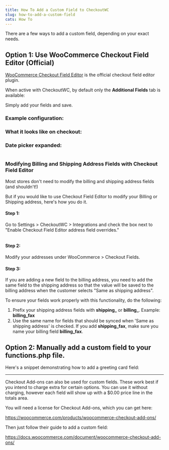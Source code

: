 ```yaml
---
title: How To Add a Custom Field to CheckoutWC
slug: how-to-add-a-custom-field
cats: How To
---
```


<p>There are a few ways to add a custom field, depending on your exact needs.</p>
<h2>Option 1: Use WooCommerce Checkout Field Editor (Official)</h2>
<p><a href="https://woocommerce.com/products/woocommerce-checkout-field-editor/">WooCommerce Checkout Field Editor</a> is the official checkout field editor plugin.</p>
<p>When active with CheckoutWC, by default only the <strong>Additional Fields</strong> tab is available:</p>
<p>Simply add your fields and save.</p>
<h3>Example configuration:</h3>
<h3><img src="https://s3.amazonaws.com/helpscout.net/docs/assets/5bdde2822c7d3a01757ac42e/images/5d5b1e012c7d3a7920be3bd5/file-QR8DhO6RYE.png" alt="" />What it looks like on checkout:</h3>
<h3><img src="https://s3.amazonaws.com/helpscout.net/docs/assets/5bdde2822c7d3a01757ac42e/images/5d5b1e122c7d3a7920be3bd7/file-0GSSJfuXCy.png" alt="" />Date picker expanded:</h3>
<p><img src="https://s3.amazonaws.com/helpscout.net/docs/assets/5bdde2822c7d3a01757ac42e/images/5d5b1e3d2c7d3a7920be3bdd/file-VXE0SA6ZhU.png" alt="" /></p>
<h3>Modifying Billing and Shipping Address Fields with Checkout Field Editor</h3>
<p>Most stores don't need to modify the billing and shipping address fields (and shouldn't!)</p>
<p>But if you would like to use Checkout Field Editor to modify your Billing or Shipping address, here's how you do it.</p>
<h4>Step 1:</h4>
<p>Go to Settings &gt; CheckoutWC &gt; Integrations and check the box next to &quot;Enable Checkout Field Editor address field overrides.&quot;</p>
<p><img src="https://s3.amazonaws.com/helpscout.net/docs/assets/5bdde2822c7d3a01757ac42e/images/5dfa99f404286364bc930720/file-I60CIZFfwd.png" alt="" /></p>
<h4>Step 2:</h4>
<p>Modify your addresses under WooCommerce &gt; Checkout Fields.</p>
<h4>Step 3:</h4>
<p>If you are adding a new field to the billing address, you need to add the same field to the shipping address so that the value will be saved to the billing address when the customer selects &quot;Same as shipping address&quot;.</p>
<p>To ensure your fields work properly with this functionality, do the following:</p>
<ol>
<li>Prefix your shipping address fields with <strong>shipping_</strong> or <strong>billing_</strong>. Example: <strong>billing_fax</strong>
</li>
<li>Use the same name for fields that should be synced when 'Same as shipping address' is checked. If you add <strong>shipping_fax</strong>, make sure you name your billing field <strong>billing_fax</strong>.</li>
</ol>
<h2>Option 2: Manually add a custom field to your functions.php file.</h2>
<p>Here's a snippet demonstrating how to add a greeting card field:</p>



<hr />
<p>Checkout Add-ons can also be used for custom fields. These work best if you intend to charge extra for certain options. You can use it without charging, however each field will show up with a $0.00 price line in the totals area.</p>
<p>You will need a license for Checkout Add-ons, which you can get here:</p>
<p><a href="https://woocommerce.com/products/woocommerce-checkout-add-ons/?_ga=2.101477443.314786249.1550432900-1608809788.1474821665">https://woocommerce.com/products/woocommerce-checkout-add-ons/</a></p>
<p>Then just follow their guide to add a custom field:</p>
<p><a href="https://docs.woocommerce.com/document/woocommerce-checkout-add-ons/">https://docs.woocommerce.com/document/woocommerce-checkout-add-ons/</a></p>
